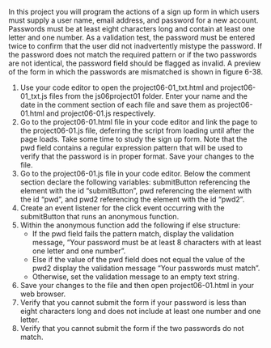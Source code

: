 In this project you will program the actions of a sign up form in which users must supply a user name, email address, and password for a new account. Passwords must be at least eight characters long and contain at least one letter and one number. As a validation test, the password must be entered twice to confirm that the user did not inadvertently mistype the password. If the password does not match the required pattern or if the two passwords are not identical, the password field should be flagged as invalid. A preview of the form in which the passwords are mismatched is shown in figure 6-38.
1. Use your code editor to open the project06-01_txt.html and project06-01_txt.js files from the js06project01 folder. Enter your name and the date in the comment section of each file and save them as project06-01.html and project06-01.js respectively. 
2. Go to the project06-01.html file in your code editor and link the page to the project06-01.js file, deferring the script from loading until after the page loads. Take some time to study the sign up form. Note that the pwd field contains a regular expression pattern that will be used to verify that the password is in proper format. Save your changes to the file. 
3. Go to the project06-01.js file in your code editor. Below the comment section declare the following variables: submitButton referencing the element with the id “submitButton”, pwd referencing the element with the id “pwd”, and pwd2 referencing the element with the id “pwd2”. 
4. Create an event listener for the click event occurring with the submitButton that runs an anonymous function.
5. Within the anonymous function add the following if else structure:
      - If the pwd field fails the pattern match, display the validation message, “Your password must be at least 8 characters with at least one letter and one number”. 
      - Else if the value of the pwd field does not equal the value of the pwd2 display the validation message “Your passwords must match”. 
      - Otherwise, set the validation message to an empty text string. 
6. Save your changes to the file and then open project06-01.html in your web browser. 
7. Verify that you cannot submit the form if your password is less than eight characters long and does not include at least one number and one letter. 
8. Verify that you cannot submit the form if the two passwords do not match. 

